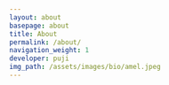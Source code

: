 ```yaml
---
layout: about
basepage: about
title: About
permalink: /about/
navigation_weight: 1
developer: puji
img_path: /assets/images/bio/amel.jpeg
---
```


